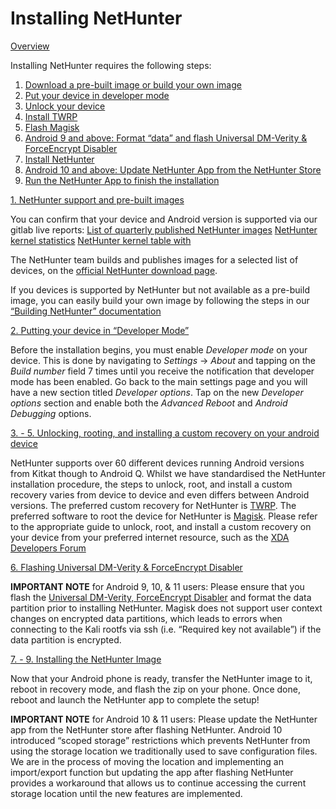 # Installing NetHunter

[Overview](broken-reference)

Installing NetHunter requires the following steps:

1. [Download a pre-built image or build your own image](broken-reference)
2. [Put your device in developer mode](broken-reference)
3. [Unlock your device](broken-reference)
4. [Install TWRP](broken-reference)
5. [Flash Magisk](broken-reference)
6. [Android 9 and above: Format “data” and flash Universal DM-Verity & ForceEncrypt Disabler](broken-reference)
7. [Install NetHunter](broken-reference)
8. [Android 10 and above: Update NetHunter App from the NetHunter Store](broken-reference)
9. [Run the NetHunter App to finish the installation](broken-reference)

[1. NetHunter support and pre-built images](broken-reference)

You can confirm that your device and Android version is supported via our gitlab live reports: [List of quarterly published NetHunter images](https://nethunter.kali.org/images.html) [NetHunter kernel statistics](https://nethunter.kali.org/kernel-stats.html) [NetHunter kernel table with](https://nethunter.kali.org/kernels.html)

The NetHunter team builds and publishes images for a selected list of devices, on the [official NetHunter download page](https://www.kali.org/get-kali/).

If you devices is supported by NetHunter but not available as a pre-build image, you can easily build your own image by following the steps in our [“Building NetHunter” documentation](<../../../.gitbook/assets/building nethunter>)

[2. Putting your device in “Developer Mode”](broken-reference)

Before the installation begins, you must enable _Developer mode_ on your device. This is done by navigating to _Settings_ -> _About_ and tapping on the _Build number_ field 7 times until you receive the notification that developer mode has been enabled. Go back to the main settings page and you will have a new section titled _Developer options_. Tap on the new _Developer options_ section and enable both the _Advanced Reboot_ and _Android Debugging_ options.

[3. - 5. Unlocking, rooting, and installing a custom recovery on your android device](broken-reference)

NetHunter supports over 60 different devices running Android versions from Kitkat though to Android Q. Whilst we have standardised the NetHunter installation procedure, the steps to unlock, root, and install a custom recovery varies from device to device and even differs between Android versions. The preferred custom recovery for NetHunter is [TWRP](https://twrp.me/Devices/). The preferred software to root the device for NetHunter is [Magisk](https://forum.xda-developers.com/apps/magisk/official-magisk-v7-universal-systemless-t3473445). Please refer to the appropriate guide to unlock, root, and install a custom recovery on your device from your preferred internet resource, such as the [XDA Developers Forum](https://forum.xda-developers.com/)

[6. Flashing Universal DM-Verity & ForceEncrypt Disabler](broken-reference)

**IMPORTANT NOTE** for Android 9, 10, & 11 users: Please ensure that you flash the [Universal DM-Verity, ForceEncrypt Disabler](https://forum.xda-developers.com/android/software/universal-dm-verity-forceencrypt-t3817389) and format the data partition prior to installing NetHunter. Magisk does not support user context changes on encrypted data partitions, which leads to errors when connecting to the Kali rootfs via ssh (i.e. “Required key not available”) if the data partition is encrypted.

[7. - 9. Installing the NetHunter Image](broken-reference)

Now that your Android phone is ready, transfer the NetHunter image to it, reboot in recovery mode, and flash the zip on your phone. Once done, reboot and launch the NetHunter app to complete the setup!

**IMPORTANT NOTE** for Android 10 & 11 users: Please update the NetHunter app from the NetHunter store after flashing NetHunter. Android 10 introduced “scoped storage” restrictions which prevents NetHunter from using the storage location we traditionally used to save configuration files. We are in the process of moving the location and implementing an import/export function but updating the app after flashing NetHunter provides a workaround that allows us to continue accessing the current storage location until the new features are implemented.

